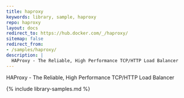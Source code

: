 ```yaml
---
title: haproxy
keywords: library, sample, haproxy
repo: haproxy
layout: docs
redirect_to: https://hub.docker.com/_/haproxy/
sitemap: false
redirect_from:
- /samples/haproxy/
description: |
  HAProxy - The Reliable, High Performance TCP/HTTP Load Balancer
---
```


HAProxy - The Reliable, High Performance TCP/HTTP Load Balancer


{% include library-samples.md %}

